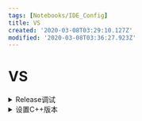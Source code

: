 ```yaml
---
tags: [Notebooks/IDE_Config]
title: VS
created: '2020-03-08T03:29:10.127Z'
modified: '2020-03-08T03:36:27.923Z'
---
```


# VS

<details>
<summary> Release调试 </summary>
<markdown> 
```
1. 打开项目属性  
2. C++ => 常规 => 调试信息格式   选 程序数据库(/Zi)  
3. C++ => 优化 => 优化          选 禁止优化(/Od)  
4. 链接器 => 调试 => 生成调试信息 选 是(/Debug)     
```
</markdown>  
</details>  


<details>
<summary> 设置C++版本 </summary>
<markdown>
```
1. 打开项目的“属性页”对话框。
2. 选择C/C++， 选择语言。
3. 在C++语言标准中，从下拉控件中选择支持的语言标准，然后选择确定或应用以保存 您的更改。
```
</markdown>
</details>
